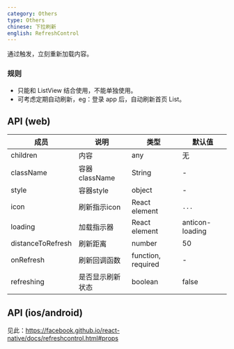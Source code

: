```yaml
---
category: Others
type: Others
chinese: 下拉刷新
english: RefreshControl
---
```


通过触发，立刻重新加载内容。

### 规则
- 只能和 ListView 结合使用，不能单独使用。
- 可考虑定期自动刷新，eg：登录 app 后，自动刷新首页 List。


## API (web)

| 成员        | 说明           | 类型      | 默认值       |
|------------|----------------|--------------------|--------------|
| children   | 内容      | any |    无  |
| className | 容器className | String | - |
| style | 容器style | object | - |
| icon   | 刷新指示icon   | React element |  `...` |
| loading   | 加载指示器   | React element |  anticon-loading |
| distanceToRefresh   |   刷新距离    | number |    50  |
| onRefresh   |   刷新回调函数   | function, required |  -  |
| refreshing   | 是否显示刷新状态    | boolean |    false  |

## API (ios/android)
见此：https://facebook.github.io/react-native/docs/refreshcontrol.html#props
